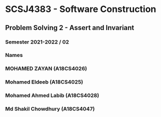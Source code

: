 # SCSJ4383 - Software Construction
## Problem Solving 2 - Assert and Invariant 
### Semester 2021-2022 / 02

### Names
### MOHAMED ZAYAN (A18CS4026)
### Mohamed Eldeeb (A18CS4025) 
### Mohamed Ahmed Labib (A18CS4028)
### Md Shakil Chowdhury (A18CS4047)
